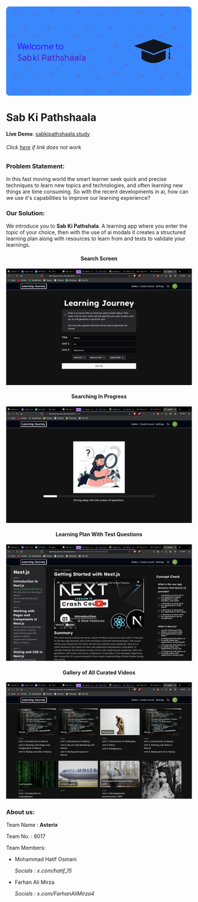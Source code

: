 ![](./github-header-image.png)

# Sab Ki Pathshaala

**Live Demo**: [sabkipathshaala.study](https://learning-journey.reluvate.tech/gallery)

###### Click [here](https://learning-journey.reluvate.tech/gallery) if link does not work

### Problem Statement:

In this fast moving world the smart learner seek quick and precise techniques to learn new topics and technologies, and often learning new things are time consuming. So with the recent developments in ai, how can we use it's capabilities to improve our learning experience?

### Our Solution:

We introduce you to **Sab Ki Pathshala**. A learning app where you enter the topic of your choice, then with the use of ai modals it creates a structured learning plan along with resources to learn from and tests to validate your learnings.

<h4 align="center">Search Screen</h4>

![](SCR-20231105-lxyr.png)

<h4 align="center">Searching In Progress</h4>

![](SCR-20231105-lybf.png)

<h4 align="center">Learning Plan With Test Questions</h4>

![](curated.png)

<h4 align="center">Gallery of All Curated Videos</h4>

![](gallery.png)

### About us:

Team Name : **Asterix**

Team No. : 6017

Team Members:

- Mohammad Hatif Osmani

  _Socials : x.com/hatif_15_

- Farhan Ali Mirza

  _Socials : x.com/FarhanAliMirza4_
